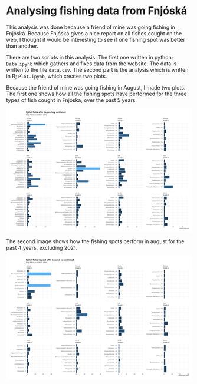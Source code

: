 # Analysing fishing data from Fnjóská

This analysis was done because a friend of mine was going fishing in Fnjóská. Because Fnjóská gives a nice report on all fishes cought on the web, I thought it would be interesting to see if one fishing spot was better than another.

There are two scripts in this analysis. The first one written in python; `Data.ipynb` which gathers and fixes data from the website. The data is written to the file `data.csv`. The second part is the analysis which is written in R; `Plot.ipynb`, which creates two plots.

Because the friend of mine was going fishing in August, I made two plots. The first one shows how all the fishing spots have performed for the three types of fish cought in Fnjóska, over the past 5 years.

![Past 4 years](average_2017_2021.png)

The second image shows how the fishing spots perform in august for the past 4 years, excluding 2021.

![Past 4 years august](average_aug_2017_2020.png)